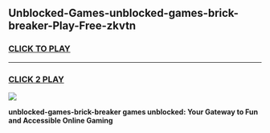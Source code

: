 
## Unblocked-Games-unblocked-games-brick-breaker-Play-Free-zkvtn
<h3>
<a href="https://premium76.site?title=unblocked-games-brick-breaker&ref=18A">CLICK TO PLAY</a></h3>
<hr>

<h3>
<a href="https://premium76.site?title=unblocked-games-brick-breaker&ref=18A">CLICK 2 PLAY</a>
  
</h3>

<a href="https://premium76.site?title=unblocked-games-brick-breaker&ref=18A"><img src="https://clearcache.store/games.png"></a>


**unblocked-games-brick-breaker games unblocked: Your Gateway to Fun and Accessible Online Gaming**
